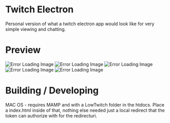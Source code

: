 # Twitch Electron
Personal version of what a twitch electron app would look like for  very simple viewing and chatting.

# Preview
![Error Loading Image](https://i.imgur.com/edgpIIU.png)
![Error Loading Image](https://i.imgur.com/dSO4fzH.png)
![Error Loading Image](https://i.imgur.com/BMIjb9Q.png)
![Error Loading Image](https://i.imgur.com/G3VYcfu.png)
![Error Loading Image](https://i.imgur.com/vPDODxH.png)

# Building / Developing
MAC OS - requires MAMP and with a LowTwitch folder in the htdocs. Place a index.html inside of that, nothing else needed just a local redirect that the token can authorize with for the redirecturi.

